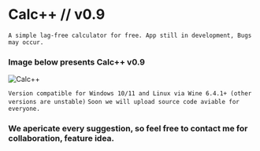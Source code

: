 # Calc++ // v0.9

`A simple lag-free calculator for free. App still in development, Bugs may occur.`

### Image below presents Calc++ v0.9

![Calc++](https://github.com/pythontooth/Calc-/assets/168961191/bdff73ae-9b64-47ed-8018-0c5a0e186810)

`Version compatible for Windows 10/11 and Linux via Wine 6.4.1+ (other versions are unstable)`
`Soon we will upload source code aviable for everyone.`

### We apericate every suggestion, so feel free to contact me for collaboration, feature idea.


